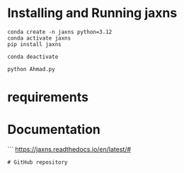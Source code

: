 # Installing and Running jaxns
```
conda create -n jaxns python=3.12
conda activate jaxns
pip install jaxns
```
```
conda deactivate
```
```
python Ahmad.py
```

# requirements
# Documentation
‍‍‍```
https://jaxns.readthedocs.io/en/latest/#
```
# GitHub repository

